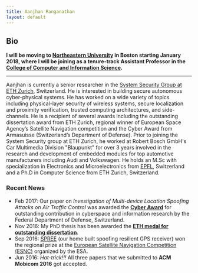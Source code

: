 ```yaml
---
title: Aanjhan Ranganathan
layout: default
---
```


## Bio

**I will be moving to <a href="http://www.northeastern.edu"> Northeastern University</a> in Boston starting January 2018, where I will be joining as a tenure-track Assistant Professor in the <a href="http://www.ccis.northeastern.edu">College of Computer and Information Science</a>.**

---
Aanjhan is currently a senior researcher in the [System Security Group at ETH Zurich], Switzerland. He is interested in building secure autonomous cyber-physical systems. He has worked on a wide variety of topics including physical-layer security of wireless systems, secure localization and proximity verification, trusted computing architectures, and side-channels. He is a recipient of several awards including the outstanding dissertation award from ETH Zurich, regional winner of European Space Agency’s Satellite Navigation competition and the Cyber Award from Armasuisse (Switzerland’s Department of Defense). Prior to joining the System Security group at ETH Zurich, he worked at Robert Bosch GmbH's Car Multimedia Division "Blaupunkt" for over 3 years involved in the research and development of embedded modules for top automotive manufacturers including Audi and Volkswagen. He holds an M.Sc with specialization in Electronics and Microelectronics from [EPFL], Switzerland and a Ph.D in Computer Science from ETH Zurich, Switzerland.


### Recent News
* Feb 2017: Our paper on *Investigation of Multi-device Location Spoofing Attacks on Air Traffic Control* was awarded the <a href="https://zisc.ethz.ch/2017/03/14/zisc-researchers-awarded-by-swiss-department-of-defense/">**Cyber Award**</a> for outstanding contribution in cyberspace and information research by the Federal Department of Defense, Switzerland.   
* Nov 2016: My PhD thesis has been awarded the <a href="https://zisc.ethz.ch/2017/01/26/aanjhan-ranganathan-was-awarded-the-eth-medal/">**ETH medal for outstanding dissertation**</a>.
* Sep 2016: <a href="http://www.spree-gnss.ch">SPREE</a> (our home built spoofing resilient GPS receiver) won the regional prize at the <a href="http://www.esnc.eu/index.php?anzeige=switzerland16.html">European Satellite Navigation Competition (ESNC)</a> organized by the ESA.
* Jun 2016: *Hat-trick!!!* All three papers that we submitted to **ACM Mobicom 2016** got accepted.

[System Security group at ETH Zurich]:http://www.syssec.ethz.ch
[EPFL]:http://epfl.ch
[Prof. Dr. Srdjan Capkun]:http://www.syssec.ethz.ch/people/capkun.html
